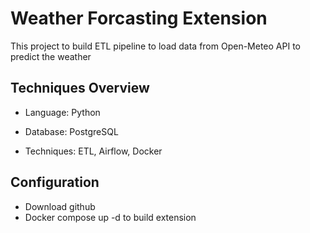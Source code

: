 
# Weather Forcasting Extension

This project to build ETL pipeline to load data from Open-Meteo API to predict the weather

## Techniques Overview
- Language: Python

- Database: PostgreSQL
- Techniques: ETL, Airflow, Docker
## Configuration
- Download github
- Docker compose up -d to build extension
